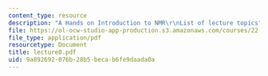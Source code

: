 ```yaml
---
content_type: resource
description: "A Hands on Introduction to NMR\r\nList of lecture topics"
file: https://ol-ocw-studio-app-production.s3.amazonaws.com/courses/22-920-a-hands-on-introduction-to-nuclear-magnetic-resonance-january-iap-1997/9a892692076b28b5becab6fe9daada0a_lecture0.pdf
file_type: application/pdf
resourcetype: Document
title: lecture0.pdf
uid: 9a892692-076b-28b5-beca-b6fe9daada0a
---
```

